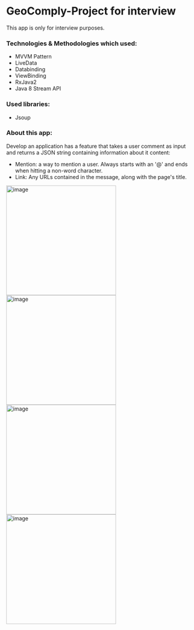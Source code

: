 # GeoComply-Project for interview

This app is only for interview purposes.

### Technologies & Methodologies which used:

- MVVM Pattern
- LiveData
- Databinding
- ViewBinding
- RxJava2
- Java 8 Stream API

### Used libraries:
- Jsoup


### About this app:
Develop an application has a feature that takes a user comment as input and
returns a JSON string containing information about it content:
- Mention: a way to mention a user. Always starts with an '@' and ends when
hitting a non-word character.
- Link: Any URLs contained in the message, along with the page's title.

<img width="291" alt="image" src="https://user-images.githubusercontent.com/53512612/222362713-cbda77e2-46e4-48be-bbbe-e2cabbd83e45.png">
<img width="291" alt="image" src="https://user-images.githubusercontent.com/53512612/222362938-e57e5aa6-c193-4ca0-bbb6-69e9fb587bc3.png">
<img width="291" alt="image" src="https://user-images.githubusercontent.com/53512612/222363343-c0f652ec-700e-410e-9e2a-cfee1534b63f.png">
<img width="291" alt="image" src="https://user-images.githubusercontent.com/53512612/222364124-2848a527-2c6b-4fad-911f-94ba15fb934c.png">

